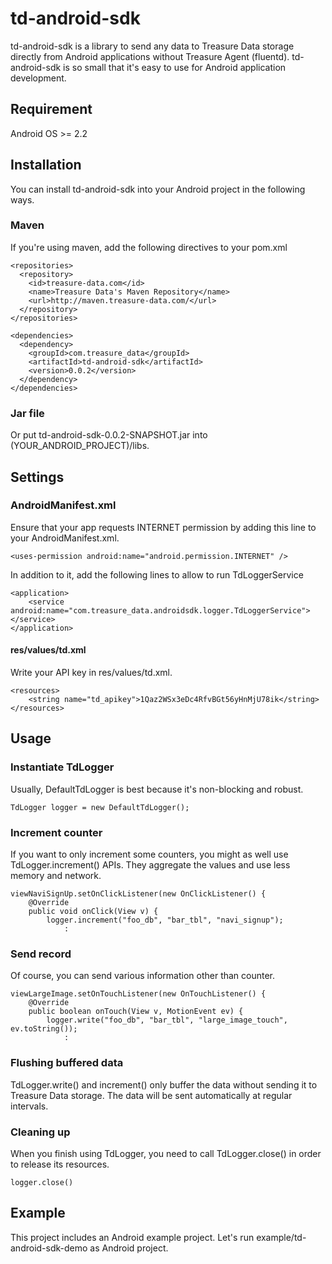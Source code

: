 # td-android-sdk

td-android-sdk is a library to send any data to Treasure Data storage directly from Android applications without Treasure Agent (fluentd). td-android-sdk is so small that it's easy to use for Android application development.

## Requirement

Android OS >= 2.2

## Installation

You can install td-android-sdk into your Android project in the following ways.

### Maven

If you're using maven, add the following directives to your pom.xml

    <repositories>
      <repository>
        <id>treasure-data.com</id>
        <name>Treasure Data's Maven Repository</name>
        <url>http://maven.treasure-data.com/</url>
      </repository>
    </repositories>

    <dependencies>
      <dependency>
        <groupId>com.treasure_data</groupId>
        <artifactId>td-android-sdk</artifactId>
        <version>0.0.2</version>
      </dependency>
    </dependencies>

### Jar file

Or put td-android-sdk-0.0.2-SNAPSHOT.jar into (YOUR_ANDROID_PROJECT)/libs.

## Settings

### AndroidManifest.xml

Ensure that your app requests INTERNET permission by adding this line to your AndroidManifest.xml.

    <uses-permission android:name="android.permission.INTERNET" />

In addition to it, add the following lines to allow to run TdLoggerService

    <application>
        <service android:name="com.treasure_data.androidsdk.logger.TdLoggerService"></service>
    </application>

#### res/values/td.xml

Write your API key in res/values/td.xml.

    <resources>
        <string name="td_apikey">1Qaz2WSx3eDc4RfvBGt56yHnMjU78ik</string>
    </resources>

## Usage

### Instantiate TdLogger

Usually, DefaultTdLogger is best because it's non-blocking and robust.

    TdLogger logger = new DefaultTdLogger();

### Increment counter

If you want to only increment some counters, you might as well use TdLogger.increment() APIs. They aggregate the values and use less memory and network.

    viewNaviSignUp.setOnClickListener(new OnClickListener() {
        @Override
        public void onClick(View v) {
            logger.increment("foo_db", "bar_tbl", "navi_signup");
                :

### Send record

Of course, you can send various information other than counter.

    viewLargeImage.setOnTouchListener(new OnTouchListener() {
        @Override
        public boolean onTouch(View v, MotionEvent ev) {
            logger.write("foo_db", "bar_tbl", "large_image_touch", ev.toString());
                :

### Flushing buffered data

TdLogger.write() and increment() only buffer the data without sending it to Treasure Data storage. The data will be sent automatically at regular intervals.

### Cleaning up

When you finish using TdLogger, you need to call TdLogger.close() in order to release its resources.

    logger.close()

## Example

This project includes an Android example project. Let's run example/td-android-sdk-demo as Android project.

